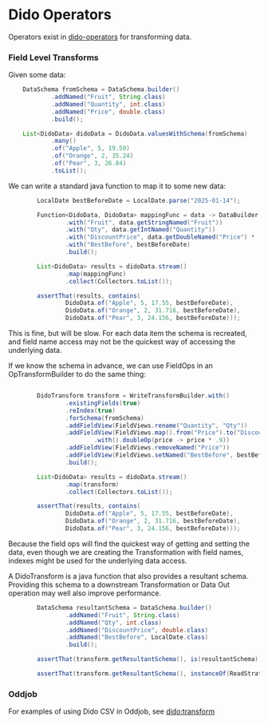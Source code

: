 Dido Operators
==============

Operators exist in [dido-operators](../dido-operators) for transforming 
data.

### Field Level Transforms

Given some data:
```java
    DataSchema fromSchema = DataSchema.builder()
            .addNamed("Fruit", String.class)
            .addNamed("Quantity", int.class)
            .addNamed("Price", double.class)
            .build();

    List<DidoData> didoData = DidoData.valuesWithSchema(fromSchema)
            .many()
            .of("Apple", 5, 19.50)
            .of("Orange", 2, 35.24)
            .of("Pear", 3, 26.84)
            .toList();
```

We can write a standard java function to map it to some new data:
```java
        LocalDate bestBeforeDate = LocalDate.parse("2025-01-14");

        Function<DidoData, DidoData> mappingFunc = data -> DataBuilder.newInstance()
                .with("Fruit", data.getStringNamed("Fruit"))
                .with("Qty", data.getIntNamed("Quantity"))
                .with("DiscountPrice", data.getDoubleNamed("Price") * .9)
                .with("BestBefore", bestBeforeDate)
                .build();

        List<DidoData> results = didoData.stream()
                .map(mappingFunc)
                .collect(Collectors.toList());

        assertThat(results, contains(
                DidoData.of("Apple", 5, 17.55, bestBeforeDate),
                DidoData.of("Orange", 2, 31.716, bestBeforeDate),
                DidoData.of("Pear", 3, 24.156, bestBeforeDate)));
```

This is fine, but will be slow. For each data item the schema is recreated,
and field name access may not be the quickest way of accessing the underlying
data. 

If we know the schema in advance, we can use FieldOps in an OpTransformBuilder to do the same thing:
```java

        DidoTransform transform = WriteTransformBuilder.with()
                .existingFields(true)
                .reIndex(true)
                .forSchema(fromSchema)
                .addFieldView(FieldViews.rename("Quantity", "Qty"))
                .addFieldView(FieldViews.map().from("Price").to("DiscountPrice")
                        .with().doubleOp(price -> price * .9))
                .addFieldView(FieldViews.removeNamed("Price"))
                .addFieldView(FieldViews.setNamed("BestBefore", bestBeforeDate))
                .build();

        List<DidoData> results = didoData.stream()
                .map(transform)
                .collect(Collectors.toList());

        assertThat(results, contains(
                DidoData.of("Apple", 5, 17.55, bestBeforeDate),
                DidoData.of("Orange", 2, 31.716, bestBeforeDate),
                DidoData.of("Pear", 3, 24.156, bestBeforeDate)));
```

Because the field ops will find the quickest way of getting and setting the data,
even though we are creating the Transformation with field names, indexes might be
used for the underlying data access.

A DidoTransform is a java function that also provides a resultant schema. Providing 
this schema to a downstream Transformation or Data Out operation may well also 
improve performance.
```java
        DataSchema resultantSchema = DataSchema.builder()
                .addNamed("Fruit", String.class)
                .addNamed("Qty", int.class)
                .addNamed("DiscountPrice", double.class)
                .addNamed("BestBefore", LocalDate.class)
                .build();

        assertThat(transform.getResultantSchema(), is(resultantSchema));

        assertThat(transform.getResultantSchema(), instanceOf(ReadStrategy.class));
```


### Oddjob

For examples of using Dido CSV in Oddjob, see [dido:transform](reference/dido/operators/transform/TransformationFactory.md)
